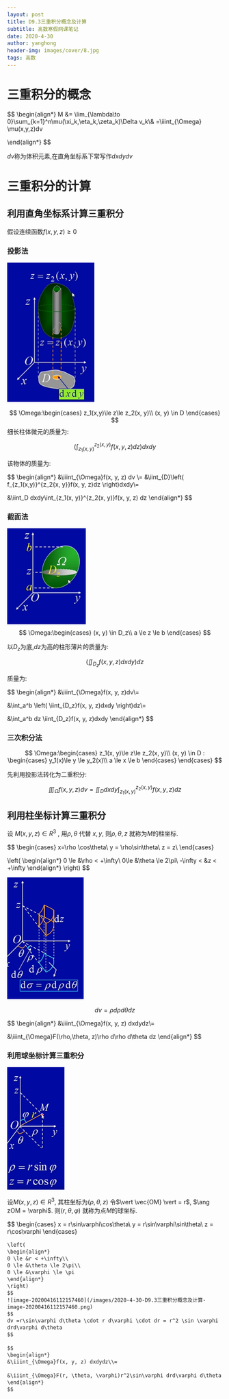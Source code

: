 ```yaml
---
layout: post
title: D9.3三重积分概念及计算
subtitle: 高数寒假网课笔记
date: 2020-4-30
author: yanghong
header-img: images/cover/8.jpg
tags: 高数 
---
```


# 三重积分的概念

$$
\begin{align*}
M &= \lim_{\lambda\to 0}\sum_{k=1}^n\mu(\xi_k,\eta_k,\zeta_k)\Delta v_k\\&
=\iiint_{\Omega} \mu(x,y,z)dv

\end{align*}
$$

$dv$称为体积元素,在直角坐标系下常写作$dxdydv$

# 三重积分的计算



## 利用直角坐标系计算三重积分

假设连续函数$f(x,y,z)\ge 0$

### 投影法



![1587003828745](/images/2020-4-30-D9.3三重积分概念及计算-1587003828745.png)


$$
\Omega:\begin{cases}
z_1(x,y)\le z\le z_2(x, y)\\
(x, y) \in D
\end{cases}
$$
细长柱体微元的质量为:


$$
\left(
\int_{z_1(x, y)}^{z_2(x, y)} f(x, y, z) dz
\right)
dxdy
$$


该物体的质量为:


$$
\begin{align*}
&\iiint_{\Omega}f(x, y, z) dv \\=
&\iint_{D}\left(
f_{z_1(x,y)}^{z_2{x, y}}f(x, y, z)dz
\right)dxdy\\=

&\iint_D dxdy\int_{z_1(x, y)}^{z_2(x, y)}f(x, y, z) dz
\end{align*}
$$


### 截面法

![1587004226950](/images/2020-4-30-D9.3三重积分概念及计算-1587004226950.png)
$$
\Omega:\begin{cases}
(x, y) \in D_z\\
a \le z \le b
\end{cases}
$$


以$D_z$为底,$dz$为高的柱形薄片的质量为:


$$
\left(
\iint_{D_z} f(x, y, z)dxdy
\right)dz
$$


质量为:


$$
\begin{align*}
&\iiint_{\Omega}f(x, y, z)dv\\=

&\int_a^b \left(
\iint_{D_z}f(x, y, z)dxdy
\right)dz\\=

&\int_a^b dz \iint_{D_z}f(x, y, z)dxdy
\end{align*}
$$


### 三次积分法

$$
\Omega:\begin{cases}
z_1(x, y)\le z\le z_2(x, y)\\
(x, y) \in D : \begin{cases}
y_1(x)\le y \le y_2(x)\\
a \le x \le b
\end{cases}
\end{cases}
$$



先利用投影法转化为二重积分:


$$
\iiint_{\Omega}f(x, y, z)dv = \iint_D dxdy \int_{z_1(x, y)}^{z_2(x, y)} f(x, y, z)dz
$$

## 利用柱坐标计算三重积分

设 $M(x, y, z) \in R^3$ , 用$\rho, \theta$ 代替 $x,y$, 则$\rho, \theta, z$ 就称为$M$的柱坐标. 


$$
\begin{cases}
x=\rho \cos\theta\\
y = \rho\sin\theta\\
z = z\\
\end{cases}

\left(
\begin{align*}
0 \le &\rho < +\infty\\
0\le &\theta \le 2\pi\\
-\infty < &z < +\infty
\end{align*}
\right)
$$


![1587005518097](/images/2020-4-30-D9.3三重积分概念及计算-1587005518097.png)




$$
dv = \rho d \rho d\theta dz
$$

$$
\begin{align*}
&\iiint_{\Omega}f(x, y, z) dxdydz\\=

&\iiint_{\Omega}F(\rho,\theta, z)\rho d\rho d\theta dz
\end{align*}
$$



### 利用球坐标计算三重积分

![1587005859978](/images/2020-4-30-D9.3三重积分概念及计算-1587005859978.png)

设$M(x, y, z)\in R^3$, 其柱坐标为$(\rho, \theta, z)$ 令$\vert \vec{OM} \vert = r$, $\ang zOM = \varphi$. 则$(r, \theta, \varphi)$ 就称为点$M$的球坐标. 



$$
\begin{cases}
x = r\sin\varphi\cos\theta\\
y = r\sin\varphi\sin\theta\\
z = r\cos\varphi
\end{cases}
~~~
\left(
\begin{align*}
0 \le &r < +\infty\\
0 \le &\theta \le 2\pi\\
0 \le &\varphi \le \pi
\end{align*}
\right)
$$
![image-20200416112157460](/images/2020-4-30-D9.3三重积分概念及计算-image-20200416112157460.png)
$$
dv =r\sin\varphi d\theta \cdot r d\varphi \cdot dr = r^2 \sin \varphi drd\varphi d\theta
$$

$$
\begin{align*}
&\iiint_{\Omega}f(x, y, z) dxdydz\\=

&\iiint_{\Omega}F(r, \theta, \varphi)r^2\sin\varphi drd\varphi d\theta
\end{align*}
$$

